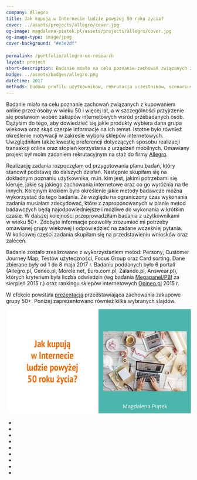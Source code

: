 ```yaml
---
company: Allegro
title: Jak kupują w Internecie ludzie powyżej 50 roku życia?
cover: ../assets/projects/allegro/cover.jpg
og-image: magdalena-piatek.pl/assets/projects/allegro/cover.jpg
og-image-type: image/jpeg
cover-background: "#e3e2df"

permalink: /portfolio/allegro-ux-research
layout: project
short-description: Badanie miało na celu poznanie zachowań związanych z&nbsp;kupowaniem online przez osoby w&nbsp;wieku 50 i&nbsp;więcej lat
badge: ../assets/badges/allegro.png
datetime: 2017
methods: budowa profilu użytkowników, rekrutacja uczestników, scenariusze, sesja badania użytkowników, persony, mapowanie podróży użytkownika (Customer Journey Map), sortowanie kart (Card sorting), testy użyteczności, grupa fokusowa, grupowanie wyników, prezentacja
---
```


Badanie miało na celu poznanie zachowań związanych z&nbsp;kupowaniem online przez osoby w&nbsp;wieku 50 i&nbsp;więcej lat, a&nbsp;w&nbsp;szczególności przyjrzenie się postawom wobec zakupów internetowych wśród przebadanych osób. Dążyłam do tego, aby dowiedzieć się jakie produkty wybiera dana grupa wiekowa oraz skąd czerpie informacje na ich temat. Istotne było również określenie motywacji w&nbsp;zakresie wyboru sklepów internetowych. Uwzględniłam także kwestię preferencji dotyczących sposobu realizacji transakcji online oraz stopień korzystania z&nbsp;urządzeń mobilnych. Omawiany projekt był moim zadaniem rekrutacyjnym na staż do firmy <a target="_blank" href="https://allegro.pl/praca/staze">Allegro</a>.

Realizację zadania rozpoczęłam od przygotowania planu badań, który stanowił podstawę do dalszych działań. Następnie skupiłam się na dokładnym poznaniu użytkownika, m.in. kim jest, jakimi potrzebami się kieruje, jakie są jakiego zachowania internetowe oraz co go wyróżnia na tle innych. Kolejnym krokiem było określenie jakie metody badawcze można wykorzystać do tego badania. Ze względu na ograniczony czas wykonania zadania musiałam zdecydować, które z&nbsp;zaproponowanych w&nbsp;planie metod badawczych będą najodpowiedniejsze i&nbsp;możliwe do wykonania w&nbsp;krótkim czasie. W dalszej kolejności przeprowadziłam badania z&nbsp;użytkownikami w&nbsp;wieku 50+. Zdobyte informacje pozwoliły zrozumieć mi potrzeby omawianej grupy wiekowej i&nbsp;odpowiedzieć na zadane wcześniej pytania. W&nbsp;końcowej części zadania skupiłam się na przedstawieniu wniosków oraz zaleceń.

Badanie zostało zrealizowane z&nbsp;wykorzystaniem metod: Persony, Customer Journey Map, Testów użyteczności, Focus Group oraz Card sorting. Dane zbierane były od 1&nbsp;do 8&nbsp;maja 2017&nbsp;r. Badaniu poddanych było 6&nbsp;portali (Allegro.pl, Ceneo.pl, Morele.net, Euro.com.pl, Zalando.pl, Answear.pl), których kryterium była liczba odwiedzin (wg badania <a target="_blank" href="https://www.gemius.pl/wszystkie-artykuly-aktualnosci/wyniki-badania-megapanel-pbigemius-za-sierpien-2015.html">Megapanel/PBI</a> za sierpień 2015&nbsp;r.) oraz rankingu sklepów internetowych <a target="_blank" href="https://static.opineo.pl/press/dl/ranking-sklepow-internetowych-opineo-2015.pdf">Opineo.pl</a> 2015&nbsp;r.

W efekcie powstała <a target="_blank" href="../assets/projects/allegro/ux-allegro-presentation.pdf">prezentacja</a> przedstawiająca zachowania zakupowe grupy 50+. Poniżej zaprezentowano również kilka wybranych slajdów.

<div class="project-image">
	<img class="item" src="../assets/projects/allegro/0.jpg" href="../assets/projects/allegro/0.jpg" />
</div>

<ul class="gallery">
	<li class="item" href="../assets/projects/allegro/1.jpg" style="background-image: url(../assets/projects/allegro/1.jpg);"></li>
	<li class="item" href="../assets/projects/allegro/2.jpg" style="background-image: url(../assets/projects/allegro/2.jpg);"></li>
	<li class="item" href="../assets/projects/allegro/3.jpg" style="background-image: url(../assets/projects/allegro/3.jpg);"></li>
	<li class="item" href="../assets/projects/allegro/4.jpg" style="background-image: url(../assets/projects/allegro/4.jpg);"></li>
	<li class="item" href="../assets/projects/allegro/5.jpg" style="background-image: url(../assets/projects/allegro/5.jpg);"></li>
	<li class="item" href="../assets/projects/allegro/6.jpg" style="background-image: url(../assets/projects/allegro/6.jpg);"></li>
	<li class="item" href="../assets/projects/allegro/7.jpg" style="background-image: url(../assets/projects/allegro/7.jpg);"></li>
	<li class="item" href="../assets/projects/allegro/8.jpg" style="background-image: url(../assets/projects/allegro/8.jpg);"></li>
	<li class="item" href="../assets/projects/allegro/9.jpg" style="background-image: url(../assets/projects/allegro/9.jpg);"></li>
</ul>
